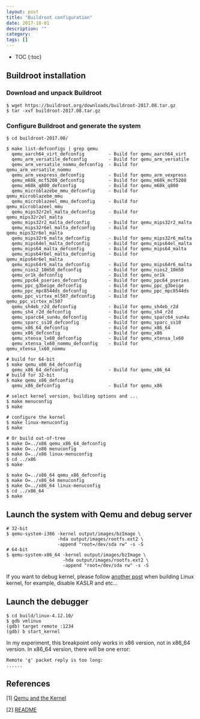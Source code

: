 ```yaml
---
layout: post
title: "Buildroot configuration"
date: 2017-10-01
description: ""
category: 
tags: []
---
```

* TOC
{:toc}

## Buildroot installation

### Download and unpack Buildroot

```
$ wget https://buildroot.org/downloads/buildroot-2017.08.tar.gz
$ tar -xvf buildroot-2017.08.tar.gz
```

### Configure Buildroot and generate the system

```
$ cd buildroot-2017.08/

$ make list-defconfigs | grep qemu
  qemu_aarch64_virt_defconfig         - Build for qemu_aarch64_virt
  qemu_arm_versatile_defconfig        - Build for qemu_arm_versatile
  qemu_arm_versatile_nommu_defconfig  - Build for qemu_arm_versatile_nommu
  qemu_arm_vexpress_defconfig         - Build for qemu_arm_vexpress
  qemu_m68k_mcf5208_defconfig         - Build for qemu_m68k_mcf5208
  qemu_m68k_q800_defconfig            - Build for qemu_m68k_q800
  qemu_microblazebe_mmu_defconfig     - Build for qemu_microblazebe_mmu
  qemu_microblazeel_mmu_defconfig     - Build for qemu_microblazeel_mmu
  qemu_mips32r2el_malta_defconfig     - Build for qemu_mips32r2el_malta
  qemu_mips32r2_malta_defconfig       - Build for qemu_mips32r2_malta
  qemu_mips32r6el_malta_defconfig     - Build for qemu_mips32r6el_malta
  qemu_mips32r6_malta_defconfig       - Build for qemu_mips32r6_malta
  qemu_mips64el_malta_defconfig       - Build for qemu_mips64el_malta
  qemu_mips64_malta_defconfig         - Build for qemu_mips64_malta
  qemu_mips64r6el_malta_defconfig     - Build for qemu_mips64r6el_malta
  qemu_mips64r6_malta_defconfig       - Build for qemu_mips64r6_malta
  qemu_nios2_10m50_defconfig          - Build for qemu_nios2_10m50
  qemu_or1k_defconfig                 - Build for qemu_or1k
  qemu_ppc64_pseries_defconfig        - Build for qemu_ppc64_pseries
  qemu_ppc_g3beige_defconfig          - Build for qemu_ppc_g3beige
  qemu_ppc_mpc8544ds_defconfig        - Build for qemu_ppc_mpc8544ds
  qemu_ppc_virtex_ml507_defconfig     - Build for qemu_ppc_virtex_ml507
  qemu_sh4eb_r2d_defconfig            - Build for qemu_sh4eb_r2d
  qemu_sh4_r2d_defconfig              - Build for qemu_sh4_r2d
  qemu_sparc64_sun4u_defconfig        - Build for qemu_sparc64_sun4u
  qemu_sparc_ss10_defconfig           - Build for qemu_sparc_ss10
  qemu_x86_64_defconfig               - Build for qemu_x86_64
  qemu_x86_defconfig                  - Build for qemu_x86
  qemu_xtensa_lx60_defconfig          - Build for qemu_xtensa_lx60
  qemu_xtensa_lx60_nommu_defconfig    - Build for qemu_xtensa_lx60_nommu

# build for 64-bit
$ make qemu_x86_64_defconfig
  qemu_x86_64_defconfig               - Build for qemu_x86_64
# build for 32-bit
$ make qemu_x86_defconfig
  qemu_x86_defconfig                  - Build for qemu_x86

# select kernel version, building options and ...
$ make menuconfig
$ make

# configure the kernel
$ make linux-menuconfig
$ make

# Or build out-of-tree
$ make O=../x86 qemu_x86_64_defconfig
$ make O=../x86 menuconfig
$ make O=../x86 linux-menuconfig
$ cd ../x86
$ make

$ make O=../x86_64 qemu_x86_defconfig
$ make O=../x86_64 menuconfig
$ make O=../x86_64 linux-menuconfig
$ cd ../x86_64
$ make
```

## Launch the system with Qemu and debug server

```
# 32-bit
$ qemu-system-i386 -kernel output/images/bzImage \
                   -hda output/images/rootfs.ext2 \
                   -append "root=/dev/sda rw" -s -S
# 64-bit
$ qemu-system-x86_64 -kernel output/images/bzImage \
                     -hda output/images/rootfs.ext2 \
                     -append "root=/dev/sda rw" -s -S
```

If you want to debug kernel, please follow [another post](https://mudongliang.github.io/2017/09/28/debugging-kernel-and-modules-via-gdb.html) when building Linux kernel, for example, disable KASLR and etc...

## Launch the debugger

```
$ cd build/linux-4.12.10/
$ gdb vmlinux
(gdb) target remote :1234
(gdb) b start_kernel
```
In my experiment, this breakpoint only works in x86 version, not in x86_64 version. In x86_64 version, there will be one error:

```
Remote 'g' packet reply is too long: 
......
```

## References

[1] [Qemu and the Kernel](http://www.linux-magazine.com/Online/Features/Qemu-and-the-Kernel)

[2] [README](https://github.com/buildroot/buildroot/blob/master/docs/manual/common-usage.txt)
